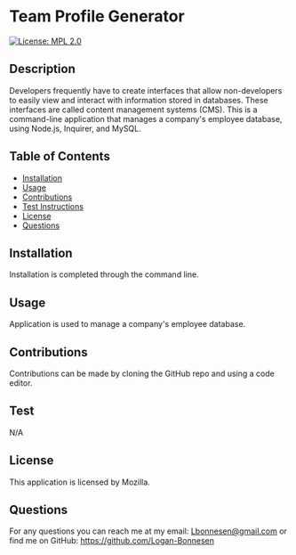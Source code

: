 # Team Profile Generator
[![License: MPL 2.0](https://img.shields.io/badge/License-MPL_2.0-brightgreen.svg)](https://opensource.org/licenses/MPL-2.0)  
## Description 
Developers frequently have to create interfaces that allow non-developers to easily view and interact with information stored in databases. These interfaces are called content management systems (CMS). This is a command-line application that manages a company's employee database, using Node.js, Inquirer, and MySQL.

## Table of Contents
* [Installation](#installation)
* [Usage](#usage)
* [Contributions](#contributions)
* [Test Instructions](#test)
* [License](#license)
* [Questions](#questions)

## Installation
Installation is completed through the command line.

## Usage
Application is used to manage a company's employee database.

## Contributions
Contributions can be made by cloning the GitHub repo and using a code editor.

## Test
N/A

## License
This application is licensed by Mozilla.

## Questions
For any questions you can reach me at my email: Lbonnesen@gmail.com
or find me on GitHub: https://github.com/Logan-Bonnesen